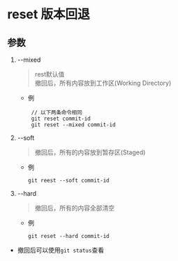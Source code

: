 # reset 版本回退

## 参数
1. --mixed
   > rest默认值  
   > 撤回后，所有内容放到工作区(Working Directory)
   + 例
     ```git
      // 以下两条命令相同
      git reset commit-id 
      git reset --mixed commit-id
     ```
2. --soft
   > 撤回后，所有的内容放到暂存区(Staged)
   + 例
     ```git
     git reest --soft commit-id
     ```
3. --hard
   > 撤回后，所有的内容全部清空
   + 例
     ```git
     git reset --hard commit-id
     ```
+ 撤回后可以使用`git status`查看         